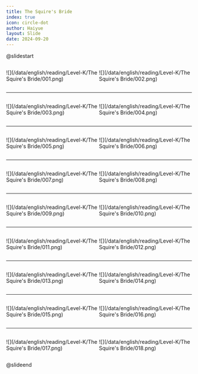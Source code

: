 ```yaml
---
title: The Squire's Bride
index: true
icon: circle-dot
author: Haiyue
layout: Slide
date: 2024-09-20
---
```

 
@slidestart

<div style="display:flex">
<div style="flex:1">

![](/data/english/reading/Level-K/The Squire's Bride/001.png)
</div>
<div style="flex:1">

![](/data/english/reading/Level-K/The Squire's Bride/002.png)
</div>
</div>

---

<div style="display:flex">
<div style="flex:1">

![](/data/english/reading/Level-K/The Squire's Bride/003.png)
</div>
<div style="flex:1">

![](/data/english/reading/Level-K/The Squire's Bride/004.png)
</div>
</div>

---

<div style="display:flex">
<div style="flex:1">

![](/data/english/reading/Level-K/The Squire's Bride/005.png)
</div>
<div style="flex:1">

![](/data/english/reading/Level-K/The Squire's Bride/006.png)
</div>
</div>

---

<div style="display:flex">
<div style="flex:1">

![](/data/english/reading/Level-K/The Squire's Bride/007.png)
</div>
<div style="flex:1">

![](/data/english/reading/Level-K/The Squire's Bride/008.png)
</div>
</div>

---

<div style="display:flex">
<div style="flex:1">

![](/data/english/reading/Level-K/The Squire's Bride/009.png)
</div>
<div style="flex:1">

![](/data/english/reading/Level-K/The Squire's Bride/010.png)
</div>
</div>

---

<div style="display:flex">
<div style="flex:1">

![](/data/english/reading/Level-K/The Squire's Bride/011.png)
</div>
<div style="flex:1">

![](/data/english/reading/Level-K/The Squire's Bride/012.png)
</div>
</div>

---

<div style="display:flex">
<div style="flex:1">

![](/data/english/reading/Level-K/The Squire's Bride/013.png)
</div>
<div style="flex:1">

![](/data/english/reading/Level-K/The Squire's Bride/014.png)
</div>
</div>

---

<div style="display:flex">
<div style="flex:1">

![](/data/english/reading/Level-K/The Squire's Bride/015.png)
</div>
<div style="flex:1">

![](/data/english/reading/Level-K/The Squire's Bride/016.png)
</div>
</div>

---

<div style="display:flex">
<div style="flex:1">

![](/data/english/reading/Level-K/The Squire's Bride/017.png)
</div>
<div style="flex:1">

![](/data/english/reading/Level-K/The Squire's Bride/018.png)
</div>
</div>

@slideend